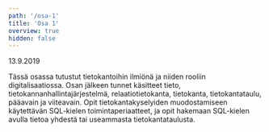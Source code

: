 ```yaml
---
path: '/osa-1'
title: 'Osa 1'
overview: true
hidden: false
---
```


<deadline>13.9.2019</deadline>


Tässä osassa tutustut tietokantoihin ilmiönä ja niiden rooliin digitalisaatiossa. Osan jälkeen tunnet käsitteet tieto, tietokannanhallintajärjestelmä, relaatiotietokanta, tietokanta, tietokantataulu, pääavain ja viiteavain. Opit tietokantakyselyiden muodostamiseen käytettävän SQL-kielen toimintaperiaatteet, ja opit hakemaan SQL-kielen avulla tietoa yhdestä tai useammasta tietokantataulusta.


<please-login></please-login>

<pages-in-this-section></pages-in-this-section>


<ab-study id="self_evaluation_k19_tikape">

<only-for-ab-group group=1>

<exercises-in-this-section ignore-quiz-tags="group-2,group-3"></exercises-in-this-section>

</only-for-ab-group>

<only-for-ab-group group=2>

<exercises-in-this-section ignore-quiz-tags="group-1,group-3"></exercises-in-this-section>

</only-for-ab-group>

<only-for-ab-group group=3>

<exercises-in-this-section ignore-quiz-tags="group-1,group-2"></exercises-in-this-section>

</only-for-ab-group>

</ab-study>
